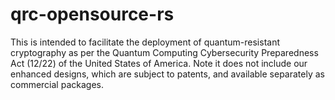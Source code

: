 # qrc-opensource-rs

This is intended to facilitate the deployment of quantum-resistant cryptography as per the Quantum Computing Cybersecurity Preparedness Act (12/22) of the United States of America. Note it does not include our enhanced designs, which are subject to patents, and available separately as commercial packages.

